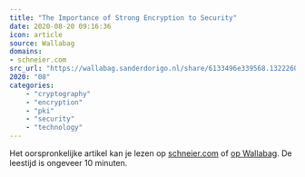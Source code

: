 ```yaml
---
title: "The Importance of Strong Encryption to Security"
date: 2020-08-20 09:16:36
icon: article
source: Wallabag
domains:
- schneier.com
src_url: "https://wallabag.sanderdorigo.nl/share/6133496e339568.13222607"
2020: "08"
categories:
    - "cryptography"
    - "encryption"
    - "pki"
    - "security"
    - "technology"
---
```

Het oorspronkelijke artikel kan je lezen op [schneier.com](https://www.schneier.com/blog/archives/2016/02/the_importance_.html) of [op Wallabag](https://wallabag.sanderdorigo.nl/share/6133496e339568.13222607). De leestijd is ongeveer 10 minuten.